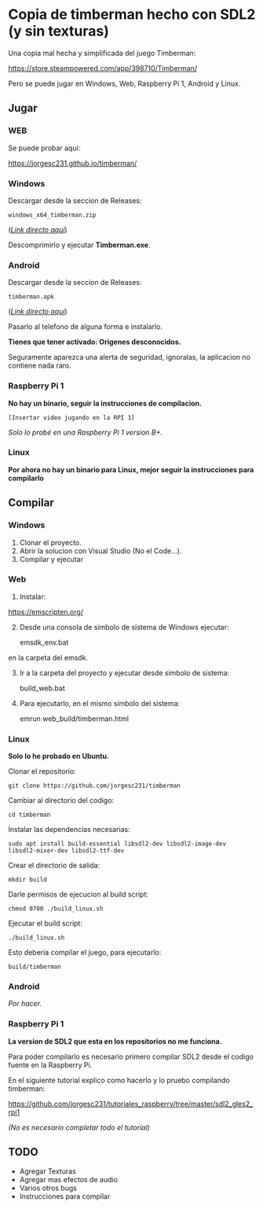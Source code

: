 # Copia de timberman hecho con SDL2 (y sin texturas)

Una copia mal hecha y simplificada del juego Timberman:

<https://store.steampowered.com/app/398710/Timberman/>



Pero se puede jugar en Windows, Web, Raspberry Pi 1, Android y Linux.


## Jugar

### WEB

Se puede probar aqui:

<https://jorgesc231.github.io/timberman/>


### Windows

Descargar desde la seccion de Releases:

    windows_x64_timberman.zip

(*[Link directo aquí](https://github.com/jorgesc231/timberman/releases/download/v0.2.0/windows_x64_timberman.zip)*)

Descomprimirlo y ejecutar **Timberman.exe**.


### Android

Descargar desde la seccion de Releases:

    timberman.apk

(*[Link directo aquí](https://github.com/jorgesc231/timberman/releases/download/v0.2.0/timberman.apk)*)

Pasarlo al telefono de alguna forma e instalarlo. 

**Tienes que tener activado: Origenes desconocidos.**

Seguramente aparezca una alerta de seguridad, ignoralas, la aplicacion no contiene nada raro.


### Raspberry Pi 1

**No hay un binario, seguir la instrucciones de compilacion.**

    [Insertar video jugando en la RPI 1]

*Solo lo probé en una Raspberry Pi 1 version B+.*

### Linux

**Por ahora no hay un binario para Linux, mejor seguir la instrucciones para compilarlo**


## Compilar

### Windows

1. Clonar el proyecto.
2. Abrir la solucion con Visual Studio (No el Code...).
3. Compilar y ejecutar


### Web

1. Instalar:

<https://emscripten.org/>

2. Desde una consola de simbolo de sistema de Windows ejecutar:

    emsdk_env.bat

en la carpeta del emsdk.

3. Ir a la carpeta del proyecto y ejecutar desde simbolo de sistema:

    build_web.bat

4. Para ejecutarlo, en el mismo simbolo del sistema:

    emrun web_build/timberman.html

### Linux

**Solo lo he probado en Ubuntu.**

Clonar el repositorio:

    git clone https://github.com/jorgesc231/timberman

Cambiar al directorio del codigo:

    cd timberman

Instalar las dependencias necesarias:

    sudo apt install build-essential libsdl2-dev libsdl2-image-dev libsdl2-mixer-dev libsdl2-ttf-dev

Crear el directorio de salida:

    mkdir build

Darle permisos de ejecucion al build script:

    chmod 0700 ./build_linux.sh

Ejecutar el build script:

    ./build_linux.sh

Esto deberia compilar el juego, para ejecutarlo:

    build/timberman


### Android

*Por hacer.*

### Raspberry Pi 1

**La version de SDL2 que esta en los repositorios no me funciona.**

Para poder compilarlo es necesario primero compilar SDL2 desde el codigo fuente en la Raspberry Pi.

En el siguiente tutorial explico como hacerlo y lo pruebo compilando timberman:

<https://github.com/jorgesc231/tutoriales_raspberry/tree/master/sdl2_gles2_rpi1>

*(No es necesario completar todo el tutorial)*



## TODO

- Agregar Texturas
- Agregar mas efectos de audio
- Varios otros bugs
- Instrucciones para compilar